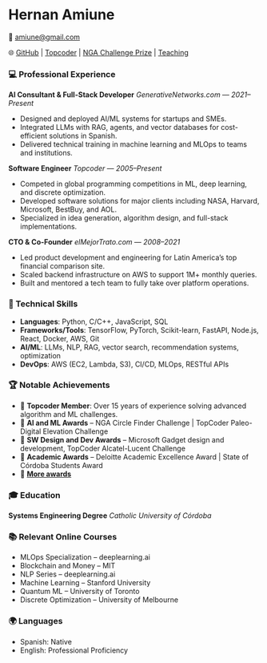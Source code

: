 # Hernan Amiune

📧 [amiune@gmail.com](mailto:amiune@gmail.com)

🌐  [GitHub](https://github.com/amiune) | [Topcoder](https://www.topcoder.com/members/amiune) | [NGA Challenge Prize](https://bit.ly/myNGAprize) | [Teaching](https://www.freecodingtour.com)

### 💻 Professional Experience

**AI Consultant & Full-Stack Developer**
*GenerativeNetworks.com* — *2021–Present*

* Designed and deployed AI/ML systems for startups and SMEs.
* Integrated LLMs with RAG, agents, and vector databases for cost-efficient solutions in Spanish.
* Delivered technical training in machine learning and MLOps to teams and institutions.

**Software Engineer**
*Topcoder* — *2005–Present*

* Competed in global programming competitions in ML, deep learning, and discrete optimization.
* Developed software solutions for major clients including NASA, Harvard, Microsoft, BestBuy, and AOL.
* Specialized in idea generation, algorithm design, and full-stack implementations.

**CTO & Co-Founder**
*elMejorTrato.com* — *2008–2021*

* Led product development and engineering for Latin America’s top financial comparison site.
* Scaled backend infrastructure on AWS to support 1M+ monthly queries.
* Built and mentored a tech team to fully take over platform operations.

### 🧠 Technical Skills

* **Languages**: Python, C/C++, JavaScript, SQL
* **Frameworks/Tools**: TensorFlow, PyTorch, Scikit-learn, FastAPI, Node.js, React, Docker, AWS, Git
* **AI/ML**: LLMs, NLP, RAG, vector search, recommendation systems, optimization
* **DevOps**: AWS (EC2, Lambda, S3), CI/CD, MLOps, RESTful APIs

### 🏆 Notable Achievements

* 🥇 **Topcoder Member**: Over 15 years of experience solving advanced algorithm and ML challenges.
* 🏅 **AI and ML Awards** – NGA Circle Finder Challenge | TopCoder Paleo-Digital Elevation Challenge
* 🏅 **SW Design and Dev Awards** – Microsoft Gadget design and development, TopCoder Alcatel-Lucent Challenge
* 🏅 **Academic Awards** – Deloitte Academic Excellence Award | State of Córdoba Students Award
* 🏅 **[More awards](https://www.linkedin.com/in/amiune/details/honors/)**

### 🎓 Education

**Systems Engineering Degree**
*Catholic University of Córdoba*

### 📚 Relevant Online Courses

* MLOps Specialization – deeplearning.ai
* Blockchain and Money – MIT
* NLP Series – deeplearning.ai
* Machine Learning – Stanford University
* Quantum ML – University of Toronto
* Discrete Optimization – University of Melbourne

### 🌍 Languages

* Spanish: Native
* English: Professional Proficiency